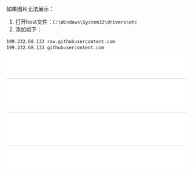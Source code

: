 如果图片无法展示：
1. 打开host文件：`C:\Windows\System32\drivers\etc`
2. 添加如下：
```
199.232.68.133 raw.githubusercontent.com
199.232.68.133 githubusercontent.com
```

![1682219751637](https://raw.githubusercontent.com/FineTry/Picture/DEV/knowledge/1682219751637.jpg)